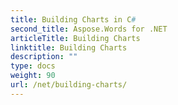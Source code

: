 ```yaml
---
title: Building Charts in C#
second_title: Aspose.Words for .NET
articleTitle: Building Charts
linktitle: Building Charts
description: ""
type: docs
weight: 90
url: /net/building-charts/
---
```


